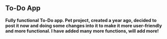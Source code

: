 ## To-Do App

**Fully functional To-Do app. Pet project, created a year ago, decided to post it now and doing some changes into it to make it more user-friendly and more functional. I have added many more functions, will add more!**

